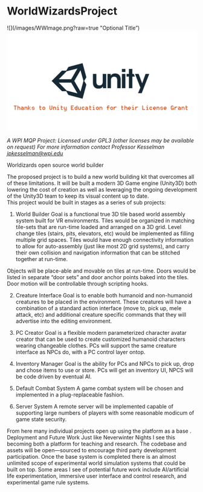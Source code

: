 ﻿# WorldWizardsProject


![](/images/WWImage.png?raw=true "Optional Title”)  ![](/images/unitylogo.png?raw=true "Optional Title")        

*A WPI MQP Project: Licensed under GPL3 (other licenses may be available on request)
For more information contact Professor Kesselman jpkesselman@wpi.edu*

Worldizards open source world builder

The proposed project is to build a new world building kit that overcomes all of these limitations.  It will be built a modern 3D Game engine (Unity3D) both lowering the cost of creation as well as leveraging the ongoing development of the Unity3D team to keep its visual content up to date.   
This project would be built in stages as a series of sub projects:
1.	World Builder
Goal is a functional true 3D tile based world assembly system built for VR environments.  Tiles would be organized in matching tile-sets that are run-time loaded and arranged on a 3D grid.  Level change tiles (stairs, pits, elevators, etc) would be implemented as filling multiple grid spaces.  Tiles would have enough connectivity information to allow for auto-assembly (just like most 2D grid systems), and carry their own collision and navigation information that can be stitched together at run-time.

Objects will be place-able and movable on tiles at run-time.  Doors would be listed in separate “door sets” and door anchor points baked into the tiles.  Door motion will be controllable through scripting hooks.

2.	Creature Interface
Goal is to enable both humanoid and non-humanoid creatures to be placed in the environment.  These creatures will have a combination of a standard action interface (move to, pick up, mele attack, etc) and additional creature specific commands that they will advertise into the editing environment.

3.	PC Creator
Goal is a flexible modern parameterized character avatar creator that can be used to create customized humanoid characters wearing changeable clothes.  PCs will support the same creature interface as NPCs do, with a PC control layer ontop.

4.	Inventory Manager
Goal is the ability for PCs and NPCs to pick up, drop and chose items to use or store.  PCs will get an inventory UI, NPCS will be code driven by eventual AI.

5.	Default Combat System
A game combat system will be chosen and implemented in a plug-replaceable fashion.

6.	Server System
A remote server will be implemented capable of supporting large numbers of players with some reasonable modicum of game state security.

From here many individual projects open up using the platform as a base
.
Deployment and Future Work
Just like Neverwinter Nights I see this becoming both a platform for teaching and research.  The codebase and assets will be open—sourced to encourage third party development participation.
Once the base system is completed there is an almost unlimited scope of experimental world simulation systems that could be built on top.   Some areas I see of potential future work include AI/artificial life experimentation, immersive user interface and control research, and experimental game rule systems.  
